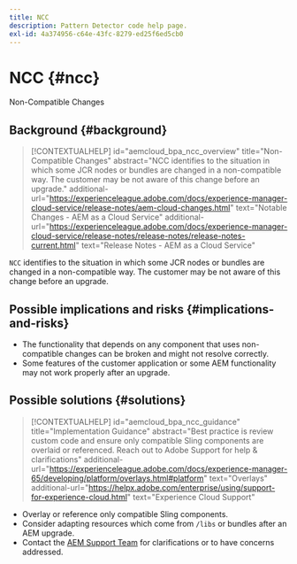 ```yaml
---
title: NCC
description: Pattern Detector code help page.
exl-id: 4a374956-c64e-43fc-8279-ed25f6ed5cb0
---
```

# NCC {#ncc}

Non-Compatible Changes

## Background {#background}

>[!CONTEXTUALHELP]
>id="aemcloud_bpa_ncc_overview"
>title="Non-Compatible Changes"
>abstract="NCC identifies to the situation in which some JCR nodes or bundles are changed in a non-compatible way. The customer may be not aware of this change before an upgrade."
>additional-url="https://experienceleague.adobe.com/docs/experience-manager-cloud-service/release-notes/aem-cloud-changes.html" text="Notable Changes - AEM as a Cloud Service"
>additional-url="https://experienceleague.adobe.com/docs/experience-manager-cloud-service/release-notes/release-notes/release-notes-current.html" text="Release Notes - AEM as a Cloud Service"

`NCC` identifies to the situation in which some JCR nodes or bundles are changed in a non-compatible way. The customer may be not aware of this change before an upgrade.

## Possible implications and risks {#implications-and-risks}

* The functionality that depends on any component that uses non-compatible changes can be broken and might not resolve correctly.
* Some features of the customer application or some AEM functionality may not work properly after an upgrade.

## Possible solutions {#solutions}

>[!CONTEXTUALHELP]
>id="aemcloud_bpa_ncc_guidance"
>title="Implementation Guidance"
>abstract="Best practice is review custom code and ensure only compatible Sling components are overlaid or referenced. Reach out to Adobe Support for help & clarifications"
>additional-url="https://experienceleague.adobe.com/docs/experience-manager-65/developing/platform/overlays.html#platform" text="Overlays"
>additional-url="https://helpx.adobe.com/enterprise/using/support-for-experience-cloud.html" text="Experience Cloud Support"

* Overlay or reference only compatible Sling components.
* Consider adapting resources which come from `/libs` or bundles after an AEM upgrade.
* Contact the [AEM Support Team](https://helpx.adobe.com/enterprise/using/support-for-experience-cloud.html) for clarifications or to have concerns addressed.
